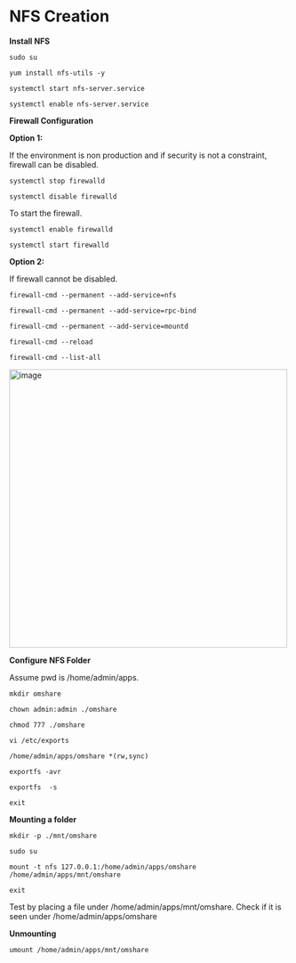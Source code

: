 # **NFS Creation**

**Install NFS**
```CMD
sudo su
```

```CMD
yum install nfs-utils -y
```
```CMD
systemctl start nfs-server.service
```
```CMD
systemctl enable nfs-server.service
```
**Firewall Configuration**

**Option 1:**

If the environment is non production and if security is not a constraint, firewall can be disabled.

```CMD
systemctl stop firewalld
```
```CMD
systemctl disable firewalld
```
To start the firewall.

```CMD
systemctl enable firewalld
```
```CMD
systemctl start firewalld
```
**Option 2:**

If firewall cannot be disabled.

```CMD
firewall-cmd --permanent --add-service=nfs
```
```CMD
firewall-cmd --permanent --add-service=rpc-bind
```
```CMD
firewall-cmd --permanent --add-service=mountd
```
```CMD
firewall-cmd --reload
```
```CMD
firewall-cmd --list-all
```
<img width="500" alt="image" src="https://github.com/codersyacht/Public/assets/128015499/0a1dea23-862c-4316-baea-cbcec025037b">


**Configure NFS Folder**

Assume pwd is /home/admin/apps.

```CMD
mkdir omshare
```
```CMD
chown admin:admin ./omshare
```
```CMD
chmod 777 ./omshare
```
```CMD
vi /etc/exports
```
```TEXT
/home/admin/apps/omshare *(rw,sync)
```
```CMD
exportfs -avr
```
```CMD
exportfs  -s
```
```CMD
exit
```

**Mounting a folder**
```CMD
mkdir -p ./mnt/omshare
```
```CMD
sudo su
```
```CMD
mount -t nfs 127.0.0.1:/home/admin/apps/omshare /home/admin/apps/mnt/omshare
```
```CMD
exit
```
Test by placing a file under /home/admin/apps/mnt/omshare. Check if it is seen under /home/admin/apps/omshare

**Unmounting**
```CMD
umount /home/admin/apps/mnt/omshare
```

